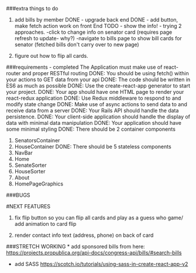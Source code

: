 ###extra things to do

1. add bills by member
DONE - upgrade back end
DONE - add button, make fetch action work on front End
TODO - show the info! - trying 2 approaches.
  -click to change info on senator card (requires page refresh to update- why?)
  -navigate to bills page to show bill cards for senator (fetched bills don't carry over to new page)

2. figure out how to flip all cards.



###requirements - completed
The Application must make use of react-router and proper RESTful routing
DONE: You should be using fetch() within your actions to GET data from your api
DONE: The code should be written in ES6 as much as possible
DONE: Use the create-react-app generator to start your project.
DONE: Your app should have one HTML page to render your react-redux application
DONE: Use Redux middleware to respond to and modify state change
DONE: Make use of async actions to send data to and receive data from a server
DONE: Your Rails API should handle the data persistence.
DONE: Your client-side application should handle the display of data with minimal data manipulation
DONE: Your application should have some minimal styling
DONE: There should be 2 container components
1. SenatorsContainer
2. HouseContainer
DONE: There should be 5 stateless components
1. NavBar
2. Home
3. SenateSorter
4. HouseSorter
5. About
6. HomePageGraphics



###BUGS


#NEXT FEATURES
1. fix flip button so you can flip all cards and play as a guess who game/ add animation to card flip

2. render contact info text (address, phone) on back of card


###STRETCH
WORKING * add sponsored bills from here:
https://projects.propublica.org/api-docs/congress-api/bills/#search-bills

* add SASS https://scotch.io/tutorials/using-sass-in-create-react-app-v2
